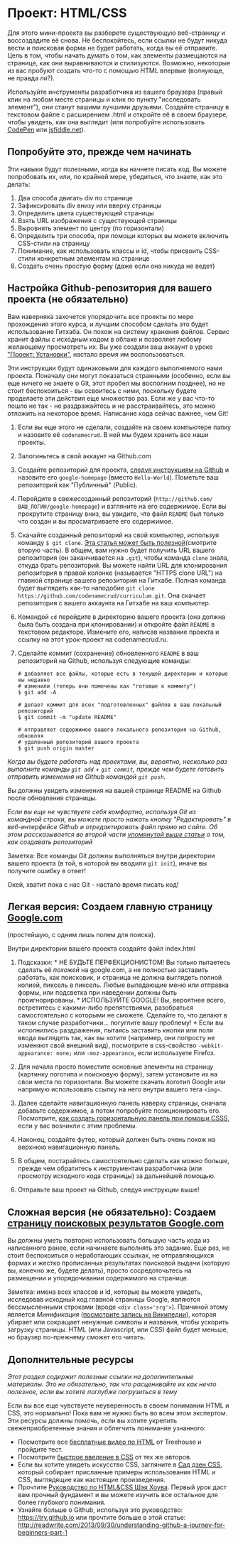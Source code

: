 # Проект: HTML/CSS
<!-- *Estimated Time: 4-8 hrs* -->

Для этого мини-проекта вы разберете существующую веб-страницу и воссоздадите её снова. Не беспокойтесь, если ссылки не будут никуда вести и поисковая форма не будет работать, когда вы её отправите. Цель в том, чтобы начать думать о том, как элементы размещаются на странице, как они выравниваются и стилизуются. Возможно, некоторые из вас пробуют создать что-то с помощью HTML впервые (волнующе, не правда ли?).

Используйте инструменты разработчика из вашего браузера (правый клик на любом месте страницы и клик по пункту "исследовать элемент"), они станут вашими лучшими друзьями. Создайте страницу в текстовом файле с расширением .html и откройте её в своем браузере, чтобы увидеть, как она выглядит (или попробуйте использовать [CodePen](http://codepen.io/pen/) или [jsfiddle.net](http://www.jsfiddle.net)).

## Попробуйте это, прежде чем начинать

Эти навыки будут полезными, когда вы начнете писать код. Вы можете попробовать их, или, по крайней мере, убедиться, что знаете, как это делать:

1. Два способа двигать div по странице
1. Зафиксировать div внизу или вверху страницы
1. Определить цвета существующей страницы
1. Взять URL изображения с существующей страницы
1. Выровнять элемент по центру (по горизонтали)
1. Определить три способа, при помощи которых вы можете включить CSS-стили на страницу
1. Понимание, как использовать классы и id, чтобы присвоить CSS-стили конкретным элементам на странице
1. Создать очень простую форму (даже если она никуда не ведет)

## Настройка Github-репозитория для вашего проекта (не обязательно)

Вам наверняка захочется упорядочить все проекты по мере прохождения этого курса, и лучшим способом сделать это будет использование Гитхаба. Он похож на систему хранения файлов. Сервис хранит файлы с исходным кодом в облаке и позволяет любому желающему просмотреть их. Вы уже создали ваш аккаунт в уроке ["Проект: Установки"](/web-development-101/project-installations), настало время им воспользоваться.

Эти инструкции будут одинаковыми для каждого выполняемого нами проекта. Поначалу они могут показаться странными (особенно, если вы еще ничего не знаете о Git, этот пробел мы восполним позднее), но не стоит беспокоиться - вы освоитесь с ними, поскольку будете проделаете эти действия еще множество раз. Если же у вас что-то пошло не так - не раздражайтесь и не расстраивайтесь, это можно отложить на некоторое время. Написание кода сейчас важнее, чем Git!



1. Если вы еще этого не сделали, создайте на своем компьютере папку и назовите её `codenamecrud`. В ней мы будем хранить все наши проекты.
2. Залогиньтесь в свой аккаунт на Github.com
3. Создайте репозиторий для проекта, [следуя инструкциям на Github](https://help.github.com/articles/create-a-repo) и назовите его `google-homepage` (вместо `Hello-World`). Пометьте ваш репозиторий как "Публичный" (Public).
4. Перейдите в свежесозданный репозиторий (`http://github.com/ВАШ_ЛОГИН/google-homepage`) и взгляните на его содержимое. Если вы прокрутите страницу вниз, вы увидите, что файл `README` был только что создан и вы просматриваете его содержимое.
5. Скачайте созданный репозиторий на свой компьютер, используя команду `$ git clone`. [Эта статья может быть полезной](http://git-scm.com/book/en/Git-Basics-Getting-a-Git-Repository)(смотрите вторую часть). В общем, вам нужно будет получить URL вашего репозитория (он заканчивается на `.git`), чтобы команда `clone` знала, откуда брать репозиторий. Вы можете найти URL для клонирования репозитория в правой колонке (называется "HTTPS clone URL") на главной странице вашего репозитория на Гитхабе. Полная команда будет выглядеть как-то наподобие `git clone https://github.com/codenamecrud/curriculum.git`. Она скачает репозитория с вашего аккаунта на Гитхабе на ваш компьютер.
6. Командой `cd` перейдите в директорию вашего проекта (она должна была быть создана при клонировании) и откройте файл `README` в текстовом редакторе. Измените его, написав название проекта и ссылку на этот урок-проект на codenamecrud.ru.
6. Сделайте коммит (сохранение) обновленного `README` в ваш репозиторий на Github, используя следующие команды:

    ```language-bash
    # добавляет все файлы, которые есть в текущей директории и которые вы недавно
    # изменили (теперь они помечены как "готовые к коммиту")
    $ git add -A

    # делает коммит для всех "подготовленных" файлов в ваш локальный репозиторий
    $ git commit -m "update README"

    # отправляет содержимое вашего локального репозитория на Github, обновляя
    # удаленный репозиторий вашего проекта
    $ git push origin master
    ```

*Когда вы будете работать над проектами, вы, вероятно, несколько раз выполните команды `git add` + `git commit`, прежде чем будете готовить отправить изменения на Github командой `git push`.*

Вы должны увидеть изменения на вашей странице README на Github после обновления страницы.

*Если вы еще не чувствуете себя комфортно, используя Git из командной строки, вы можете просто нажать кнопку "Редактировать" в веб-интерфейсе Github и отредактировать файл прямо на сайте. Об этом рассказывается во второй части [упомянутой выше статьи](https://help.github.com/articles/create-a-repo) о том, как создавать репозиторий*

Заметка: Все команды Git должны выполняться внутри директории вашего проекта (в той, в которой вы вводили `git init`), иначе вы получите ошибку в ответ!

Окей, хватит пока с нас Git - настало время писать код!

## Легкая версия: Создаем главную страницу [Google.com](http://www.google.com)
(простейшую, с одним лишь полем для поиска).


Внутри директории вашего проекта создайте файл index.html

  1. Подсказки:
    * НЕ БУДЬТЕ ПЕРФЕКЦИОНИСТОМ! Вы только пытаетесь сделать её *похожей* на google.com, а не полностью заставить работать, как поисковик, и страница не должна выглядеть полной копией, пиксель в пиксель. Любые выпадающие меню или отправка формы, или подсветка при наведении должны быть проигнорированы.
    * ИСПОЛЬЗУЙТЕ GOOGLE! Вы, вероятнее всего, встретитесь с какими-либо препятствиями, разобраться самостоятельно с которыми не сможете. Сделайте то, что делают в таком случае разработчики... погуглите вашу проблему!
    * Если вы исполнились раздражения, пытаясь заставить кнопки или поля ввода выглядеть так, как вы хотите (например, они попросту не изменяют свой внешний вид), посмотрите в css-свойство `-webkit-appearance: none;` или `-moz-appearance`, если используете Firefox.
  2. Для начала просто поместите основные элементы на страницу (картинку логотипа и поисковую форму), затем установите их на свои места по горизонтали. Вы можете скачать логотип Google или напрямую использовать ссылку на него внутри вашего тега `<img>`.

  3. Далее сделайте навигационную панель наверху страницы, сначала добавьте содержимое, а потом попробуйте позиционировать его. Посмотрите, [как создать горизонтальную панель при помощи CSSS](http://www.w3schools.com/css/css_navbar.asp), если у вас возникли с этим проблемы.
  4. Наконец, создайте футер, который должен быть очень похож на верхнюю навигационную панель.
  5. В общем, постарайтесь самостоятельно сделать как можно больше, прежде чем обратитесь к инструментам разработчика (или просмотру исходного кода страницы) за дальнейшей помощью.
  6. Отправьте ваш проект на Github, следуя инструкции выше!

## Сложная версия (не обязательно): Создаем [страницу поисковых результатов Google.com](https://www.google.com/search?q=создать+эту+страницу)

Вы должны уметь повторно использовать большую часть кода из написанного ранее, если начинаете выполнять это задание. Еще раз, не стоит беспокоиться о неработающих ссылках, не отправляющихся формах и жестко прописанных результатах поисковой выдачи (которую вы, конечно же, будете делать), просто сосредоточьтесь на размещении и упорядочивании содержимого на странице.

Заметка: имена всех классов и id, которые вы можете увидеть, исследовав исходный код главной страницы Google, являются бессмысленными строками (вроде `<div class='srg'>`). Причиной этому является *Минификация* ([посмотрите запись на Википедии](http://en.wikipedia.org/wiki/Minification_(programming))), которая убирает или сокращает ненужные символы и названия, чтобы ускорить загрузку страницы. HTML (или Javascript, или CSS) файл будет меньше, но браузер по-прежнему сможет его читать.

## Дополнительные ресурсы

*Этот раздел содержит полезные ссылки на дополнительные материалы. Это не обязательно, так что расценивайте их как нечто полезное, если вы хотите поглубже погрузиться в тему*

Если вы все еще чувствуете неуверенность в своем понимании HTML и CSS, это нормально! Пока вам не нужно быть во всем этом экспертом. Эти ресурсы должны помочь, если вы хотите укрепить свежеприобретенные знания и облегчить понимание узнанного:


* Посмотрите все [бесплатные видео по HTML](http://teamtreehouse.com/library/websites/html/introduction) от Treehouse и пройдите тест.
* Посмотрите [быстрое введение в CSS](http://teamtreehouse.com/library/websites/build-a-simple-website/website-basics/introduction-to-css) от тех же авторов.
* Если вы хотите увидеть искусство CSS, загляните в [Сад дзен CSS](http://www.csszengarden.com/), который собирает присланные примеры использования HTML и CSS, выглядящие как настоящие произведения.
* Прочтите [Руководство по HTML&CSS Шэя Хоува](http://learn.shayhowe.com/html-css/terminology-syntax-intro). Первый урок даст вам прочный фундамент и вы можете изучить все остальное для более глубокого понимания.
* Узнайте больше о Github, используя это руководство: https://try.github.io или прочтите больше в этой статье: http://readwrite.com/2013/09/30/understanding-github-a-journey-for-beginners-part-1
